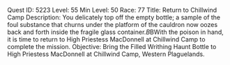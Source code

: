 Quest ID: 5223
Level: 55
Min Level: 50
Race: 77
Title: Return to Chillwind Camp
Description: You delicately top off the empty bottle; a sample of the foul substance that churns under the platform of the cauldron now oozes back and forth inside the fragile glass container.$B$BWith the poison in hand, it is time to return to High Priestess MacDonnell at Chillwind Camp to complete the mission.
Objective: Bring the Filled Writhing Haunt Bottle to High Priestess MacDonnell at Chillwind Camp, Western Plaguelands.
